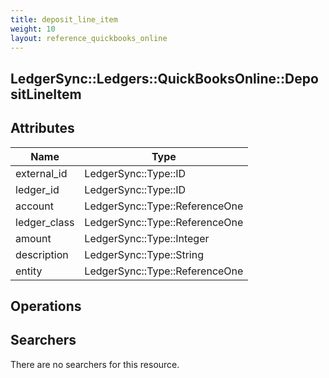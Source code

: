 ```yaml
---
title: deposit_line_item
weight: 10
layout: reference_quickbooks_online
---
```


## LedgerSync::Ledgers::QuickBooksOnline::DepositLineItem

## Attributes

| Name | Type |
| ---- | ---- |
| external_id | LedgerSync::Type::ID |
| ledger_id | LedgerSync::Type::ID |
| account | LedgerSync::Type::ReferenceOne |
| ledger_class | LedgerSync::Type::ReferenceOne |
| amount | LedgerSync::Type::Integer |
| description | LedgerSync::Type::String |
| entity | LedgerSync::Type::ReferenceOne |


## Operations


## Searchers

There are no searchers for this resource.
